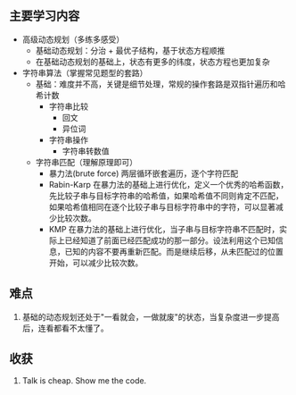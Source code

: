 ## 主要学习内容

* 高级动态规划（多练多感受）
  * 基础动态规划：分治 + 最优子结构，基于状态方程顺推
  * 在基础动态规划的基础上，状态有更多的纬度，状态方程也更加复杂
* 字符串算法（掌握常见题型的套路）
  * 基础：难度并不高，关键是细节处理，常规的操作套路是双指针遍历和哈希计数
    * 字符串比较
      * 回文
      * 异位词
    * 字符串操作
      * 字符串转数值
  * 字符串匹配（理解原理即可）
    * 暴力法(brute force)  两层循环嵌套遍历，逐个字符匹配
    * Rabin-Karp 在暴力法的基础上进行优化，定义一个优秀的哈希函数，先比较子串与目标字符串的哈希值，如果哈希值不同则肯定不匹配，如果哈希值相同在逐个比较子串与目标字符串中的字符，可以显著减少比较次数。
    * KMP 在暴力法的基础上进行优化，当子串与目标字符串不匹配时，实际上已经知道了前面已经匹配成功的那一部分。设法利用这个已知信息，已知的内容不要再重新匹配。而是继续后移，从未匹配过的位置开始，可以减少比较次数。

## 难点

1. 基础的动态规划还处于"一看就会，一做就废"的状态，当复杂度进一步提高后，连看都看不太懂了。

## 收获

1. Talk is cheap. Show me the code.

